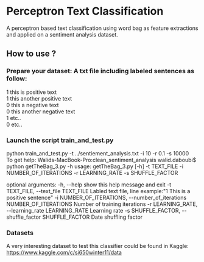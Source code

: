 # Perceptron Text Classification
A perceptron based text classification using word bag as feature extractions and applied on a sentiment analysis dataset.

## How to use ?
### Prepare your dataset: A txt file including labeled sentences as follow:
1 this is positive text
<br>1 this another positive text
<br>0 this a negative text
<br>0 this another negative text
<br>1 etc..
<br>0 etc..
### Launch the script train_and_test.py
python train_and_test.py -t ../sentiement_analysis.txt  -i 10 -r 0.1 -s 10000
<br>To get help:
Walids-MacBook-Pro:clean_sentiment_analysis walid.daboubi$ python getTheBag_3.py -h
usage: getTheBag_3.py [-h] -t TEXT_FILE -i NUMBER_OF_ITERATIONS -r
                      LEARNING_RATE -s SHUFFLE_FACTOR

optional arguments:
  -h, --help            show this help message and exit
  -t TEXT_FILE, --text_file TEXT_FILE
                        Labled text file, line example:"1 This is a positive
                        sentence"
  -i NUMBER_OF_ITERATIONS, --number_of_iterations NUMBER_OF_ITERATIONS
                        Number of training iterations
  -r LEARNING_RATE, --learning_rate LEARNING_RATE
                        Learning rate
  -s SHUFFLE_FACTOR, --shuffle_factor SHUFFLE_FACTOR
                        Date shuffling factor
### Datasets
A very interesting dataset to test this classifier could be found in Kaggle: https://www.kaggle.com/c/si650winter11/data


